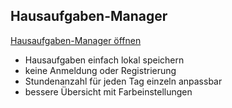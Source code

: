 ## Hausaufgaben-Manager
[Hausaufgaben-Manager öffnen](https://erpicoding.github.io/Hausaufgaben-Manager)
- Hausaufgaben einfach lokal speichern
- keine Anmeldung oder Registrierung
- Stundenanzahl für jeden Tag einzeln anpassbar
- bessere Übersicht mit Farbeinstellungen
